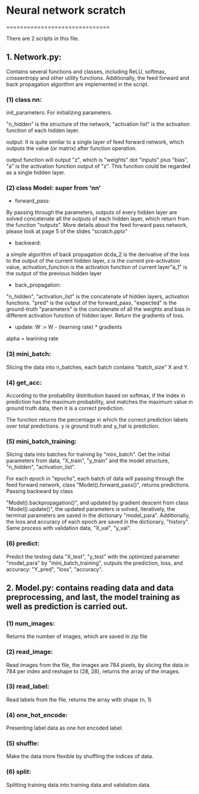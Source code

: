 # Neural network scratch
==============================

There are 2 scripts in this file.

## 1. Network.py: 

Contains several functions and classes, including ReLU, softmax, crossentropy and other utility functions. Additionally, the feed forward and back propagation algorithm are implemented in the script.

### (1) class nn:

init_parameters: For initializing parameters.
        
"n_hidden" is the structure of the network, "activation list" is the activation function of each hidden layer.
        
output: It is quite similar to a single layer of feed forward network, which outputs the value (or matrix) after function operation.
        
output function will output "z", which is "weights" dot "inputs" plus "bias", "a" is the activation function output of "z". This function could be regarded as a single hidden layer.
        
### (2) class Model: super from 'nn'
        
- forward_pass: 

By passing through the parameters, outputs of every hidden layer are solved
concatenate all the outputs of each hidden layer, which return from the function "outputs". More details about the feed forward pass network, please look at page 5 of the slides "scratch.pptx"
        
- backward: 

a simple algorithm of back propagation
dcda_2 is the derivative of the loss to the output of the current hidden layer, z is the current pre-activation value, activation_function is the activation function of current layer"a_1" is the output of the previous hidden layer
        
- back_propagation:
        
"n_hidden", "activation_list" is the concatenate of hidden layers, activation functions. "pred" is the output of the forward_pass, "expected" is the ground-truth
"parameters" is the concatenate of all the weights and bias in different activation function of hidden layer. Return the gradients of loss.
        
- update: W := W - (learning rate) * gradients
        
alpha = learining rate
        
### (3) mini_batch:

Slicing the data into n_batches, each batch contains "batch_size" X and Y.
    
### (4) get_acc:
        
According to the probability distribution based on softmax, if the index in prediction has the maximum probability, and matches the maximum value in ground truth data, then it is a correct prediction.
        
The function returns the percentage in which the correct prediction labels over total predictions. y is ground truth and y_hat is prediction.
        
### (5) mini_batch_training:

Slicing data into batches for training by "mini_batch". Get the initial parameters from data, "X_train", "y_train" and the model structure, "n_hidden", "activation_list".

For each epoch in "epochs", each batch of data will passing through the feed forward network, class "Model().forward_pass()", returns predictions. Passing backward by class 

"Model().backpropagation()", and updated by gradient descent from class "Model().update()", the updated parameters is solved, iteratively, the terminal parameters are saved in the dictionary "model_para". Additionally, the loss and accuracy of each epoch are saved in the dictionary, "history". Same process with validation data, "X_val", "y_val".
    
### (6) predict:

Predict the testing data "X_test", "y_test" with the optimized parameter "model_para" by "mini_batch_training", outputs the prediction, loss, and accuracy: "Y_pred", "loss", "accuracy".

## 2. Model.py: contains reading data and data preprocessing, and last, the model training as well as prediction is carried out.
    
### (1) num_images:
        
Returns the number of images, which are saved in zip file

### (2) read_image:
        
Read images from the file, the images are 784 pixels, by slicing the data in 784 per index and reshape to (28, 28), returns the array of the images.

### (3) read_label:
        
Read labels from the file, returns the array with shape (n, 1)
    
### (4) one_hot_encode:

Presenting label data as one hot encoded label.
    
### (5) shuffle:
        
Make the data more flexible by shuffling the indices of data.
    
### (6) split:
        
Splitting training data into training data and validation data.
